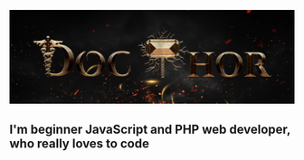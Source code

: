 [![Header](https://github.com/DocThorHorus/docthorhorus/blob/main/assets/header.png)](https://github.com/DocThorHorus)

## I'm beginner JavaScript and PHP web developer, who really loves to code